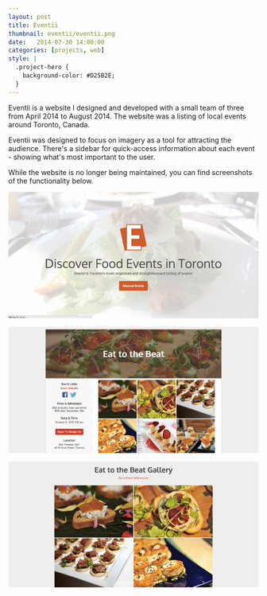 ```yaml
---
layout: post
title: Eventii
thumbnail: eventii/eventii.png
date:   2014-07-30 14:00:00
categories: [projects, web]
style: |
  .project-hero {
    background-color: #D25B2E;
  }
---
```


Eventii is a website I designed and developed with a small team of three from April 2014 to August 2014. The website was a listing of local events around Toronto, Canada.

Eventii was designed to focus on imagery as a tool for attracting the audience. There's a sidebar for quick-access information about each event - showing what's most important to the user.

While the website is no longer being maintained, you can find screenshots of the functionality below.

![icon](/images/projects/eventii/eventii-landing.jpg)

![icon](/images/projects/eventii/eventii-event.jpg)

![icon](/images/projects/eventii/eventii-event-gallery.jpg)

